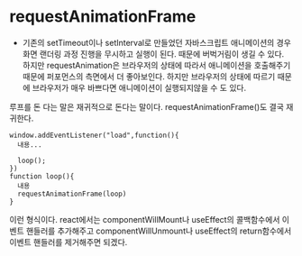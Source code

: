 # requestAnimationFrame

- 기존의 setTimeout이나 setInterval로 만들었던 자바스크립트 애니메이션의 경우 화면 랜더링 과정 진행을 무시하고 실행이 된다. 때문에 버벅거림이 생길 수 있다. 하지만 requestAnimation은 브라우저의 상태에 따라서 애니메이션을 호출해주기 때문에 퍼포먼스의 측면에서 더 좋아보인다. 하지만 브라우저의 상태에 따르기 때문에 브라우저가 매우 바쁘다면 애니메이션이 실행되지않을 수 도 있다.

루프를 돈 다는 말은 재귀적으로 돈다는 말이다.
requestAnimationFrame()도 결국 재귀한다.
```
window.addEventListener("load",function(){
  내용...

  loop();
})
function loop(){
  내용
  requestAnimationFrame(loop)
}
```
이런 형식이다. react에서는 componentWillMount나 useEffect의 콜백함수에서 이벤트 핸들러를 추가해주고 componentWillUnmount나 useEffect의 return함수에서 이벤트 핸들러를 제거해주면 되겠다.